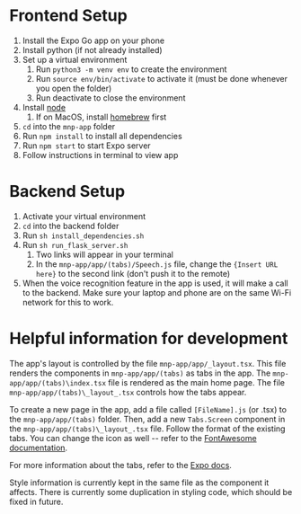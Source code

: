 # Frontend Setup
1. Install the Expo Go app on your phone
2. Install python (if not already installed)
3. Set up a virtual environment
   1. Run `python3 -m venv env` to create the environment
   2. Run `source env/bin/activate` to activate it (must be done whenever you open the folder)
   3. Run deactivate to close the environment
4. Install [node](https://eecs485staff.github.io/p3-insta485-clientside/setup_react.html#install-node)
   1. If on MacOS, install [homebrew](https://brew.sh/) first
5. `cd` into the `mnp-app` folder
6. Run `npm install` to install all dependencies
7. Run `npm start` to start Expo server
8. Follow instructions in terminal to view app


# Backend Setup
1. Activate your virtual environment
2. `cd` into the backend folder
3. Run `sh install_dependencies.sh`
4. Run `sh run_flask_server.sh`
   1. Two links will appear in your terminal
   2. In the `mnp-app/app/(tabs)/Speech.js` file, change the `{Insert URL here}` to the second link (don't push it to the remote)
5. When the voice recognition feature in the app is used, it will make a call to the backend. Make sure your laptop and phone are on the same Wi-Fi network for this to work.

# Helpful information for development
The app's layout is controlled by the file `mnp-app/app/_layout.tsx`. This file renders the components in `mnp-app/app/(tabs)` as tabs in the app. The `mnp-app/app/(tabs)\index.tsx` file is rendered as the main home page. The file `mnp-app/app/(tabs)\_layout_.tsx` controls how the tabs appear. 

To create a new page in the app, add a file called `[FileName].js` (or .tsx) to the `mnp-app/app/(tabs)` folder. Then, add a new 
`Tabs.Screen` component in the `mnp-app/app/(tabs)\_layout_.tsx` file. Follow the format of the existing tabs. You can change the icon
as well -- refer to the [FontAwesome documentation](https://fontawesome.com/v4/icons/).

For more information about the tabs, refer to the [Expo docs](https://docs.expo.dev/router/advanced/tabs/).

Style information is currently kept in the same file as the component it affects. There is currently some duplication in styling code, which should be fixed in future.